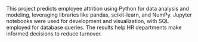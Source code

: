 This project predicts employee attrition using Python for data analysis and modeling, leveraging libraries like pandas, scikit-learn, and NumPy. Jupyter notebooks were used for development and visualization, with SQL employed for database queries. The results help HR departments make informed decisions to reduce turnover.
